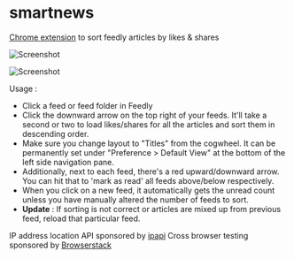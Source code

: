 smartnews
=========

[Chrome extension](https://chrome.google.com/webstore/detail/smartnews/mlnmnecoojciebciapfnfjifkbofbmkm) to sort feedly articles by likes &amp; shares

![Screenshot](https://lh4.googleusercontent.com/yTifPR5aBJ0t6TPyxbo6xpQvn0A9_J85pf6hjdKoiZ5QnvgqmN1kf2TmVuL89DgQMly3v55jEw=s640-h400-e365-rw "Screenshot")

![Screenshot](https://lh5.googleusercontent.com/LCpcEMJYTaq5JiasbTxFBX0rGYzyd5CoRPrIAYeLtXHzw9_R0FeLDmNP6r0pD-Dy6k-Z76U5CIk=s640-h400-e365-rw "Screenshot")

Usage : 
- Click a feed or feed folder in Feedly
- Click the downward arrow on the top right of your feeds. It'll take a second or two to load likes/shares for all the articles and sort them in descending order. 
- Make sure you change layout to "Titles" from the cogwheel. It can be permanently set under "Preference > Default View" at the bottom of the left side navigation pane.
- Additionally, next to each feed, there's a red upward/downward arrow. You can hit that to 'mark as read' all feeds above/below respectively. 
- When you click on a new feed, it automatically gets the unread count unless you have manually altered the number of feeds to sort. 
- **Update** : If sorting is not correct or articles are mixed up from previous feed, reload that particular feed.

IP address location API sponsored by [ipapi](https://ipapi.co/)
Cross browser testing sponsored by [Browserstack](https://www.browserstack.com)
